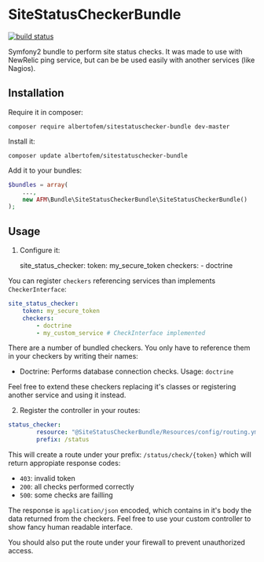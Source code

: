 SiteStatusCheckerBundle
=======================

[![build status](https://secure.travis-ci.org/albertofem/SiteStatusCheckerBundle.png)](http://travis-ci.org/albertofem/SiteStatusCheckerBundle)

Symfony2 bundle to perform site status checks. It was made to use with NewRelic ping service, but can be be used easily with another services (like Nagios).

Installation
------------

Require it in composer:

    composer require albertofem/sitestatuschecker-bundle dev-master

Install it:

    composer update albertofem/sitestatuschecker-bundle

Add it to your bundles:

```php
$bundles = array(
    ...,
    new AFM\Bundle\SiteStatusCheckerBundle\SiteStatusCheckerBundle()
);
```

Usage
-----

1. Configure it:

    site_status_checker:
        token: my_secure_token
        checkers:
            - doctrine

You can register `checkers` referencing services than implements `CheckerInterface`:

```yaml
site_status_checker:
    token: my_secure_token
    checkers:
        - doctrine
        - my_custom_service # CheckInterface implemented
```

There are a number of bundled checkers. You only have to reference them in your checkers by writing their names:

* Doctrine: Performs database connection checks. Usage: `doctrine`

Feel free to extend these checkers replacing it's classes or registering another service and using it instead.

2. Register the controller in your routes:

```yaml
status_checker:
        resource: "@SiteStatusCheckerBundle/Resources/config/routing.yml"
        prefix: /status
```

This will create a route under your prefix: `/status/check/{token}` which will return appropiate response codes:

* `403`: invalid token
* `200`: all checks performed correctly
* `500`: some checks are failling

The response is `application/json` encoded, which contains in it's body the data returned from the checkers. Feel free to use your custom controller to show fancy human readable interface.

You should also put the route under your firewall to prevent unauthorized access.